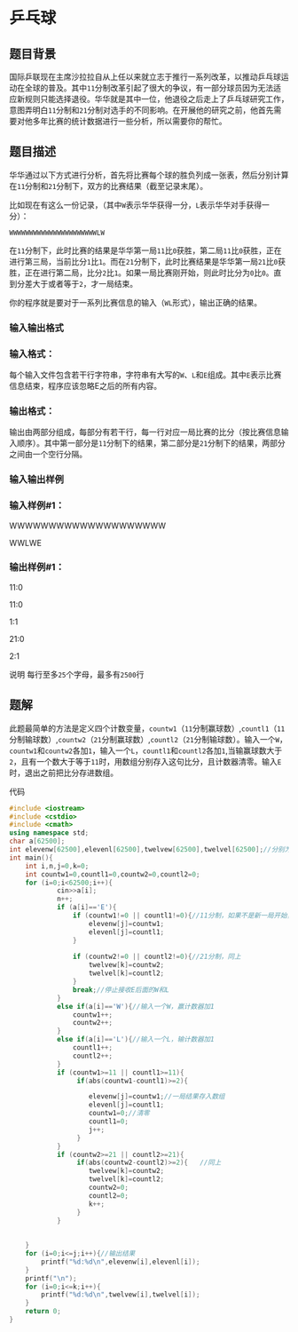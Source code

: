 # 乒乓球

## 题目背景
国际乒联现在主席沙拉拉自从上任以来就立志于推行一系列改革，以推动乒乓球运动在全球的普及。其中`11`分制改革引起了很大的争议，有一部分球员因为无法适应新规则只能选择退役。华华就是其中一位，他退役之后走上了乒乓球研究工作，意图弄明白`11`分制和`21`分制对选手的不同影响。在开展他的研究之前，他首先需要对他多年比赛的统计数据进行一些分析，所以需要你的帮忙。

## 题目描述
华华通过以下方式进行分析，首先将比赛每个球的胜负列成一张表，然后分别计算在`11`分制和`21`分制下，双方的比赛结果（截至记录末尾）。

比如现在有这么一份记录，（其中`W`表示华华获得一分，`L`表示华华对手获得一分）：

`WWWWWWWWWWWWWWWWWWWWWWLW`

在`11`分制下，此时比赛的结果是华华第一局`11`比`0`获胜，第二局`11`比`0`获胜，正在进行第三局，当前比分`1`比`1`。而在`21`分制下，此时比赛结果是华华第一局`21`比`0`获胜，正在进行第二局，比分`2`比`1`。如果一局比赛刚开始，则此时比分为`0`比`0`。直到分差大于或者等于`2`，才一局结束。

你的程序就是要对于一系列比赛信息的输入（`WL`形式），输出正确的结果。

### 输入输出格式
### 输入格式：
每个输入文件包含若干行字符串，字符串有大写的`W`、`L`和`E`组成。其中`E`表示比赛信息结束，程序应该忽略E之后的所有内容。

###  输出格式：
输出由两部分组成，每部分有若干行，每一行对应一局比赛的比分（按比赛信息输入顺序）。其中第一部分是`11`分制下的结果，第二部分是`21`分制下的结果，两部分之间由一个空行分隔。

### 输入输出样例
### 输入样例#1： 
WWWWWWWWWWWWWWWWWWWW

WWLWE
### 输出样例#1： 

11:0

11:0

1:1



21:0

2:1

说明
每行至多`25`个字母，最多有`2500`行
## 题解
此题最简单的方法是定义四个计数变量，`countw1`（`11`分制赢球数）,`countl1`（`11`分制输球数）,`countw2`（`21`分制赢球数）,`countl2`（`21`分制输球数）。输入一个`W`，`countw1`和`countw2`各加`1`，输入一个`L`，`countl1`和`countl2`各加`1`,当输赢球数大于`2`，且有一个数大于等于`11`时，用数组分别存入这句比分，且计数器清零。输入`E`时，退出之前把比分存进数组。

代码
```C++
#include <iostream>
#include <cstdio>
#include <cmath>
using namespace std;
char a[62500];
int elevenw[62500],elevenl[62500],twelvew[62500],twelvel[62500];//分别为记录11分制赢球数、输球数、21分制赢球制和21分制输球数。
int main(){
    int i,n,j=0,k=0;
    int countw1=0,countl1=0,countw2=0,countl2=0;
    for (i=0;i<62500;i++){
            cin>>a[i];
            n++;
            if (a[i]=='E'){
                if (countw1!=0 || countl1!=0){//11分制，如果不是新一局开始，则要记录输赢计数器
                    elevenw[j]=countw1;
                 	elevenl[j]=countl1;
                }
                
                if (countw2!=0 || countl2!=0){//21分制，同上
                    twelvew[k]=countw2;
                 	twelvel[k]=countl2;
                }
                break;//停止接收E后面的W和L
            } 
            else if(a[i]=='W'){//输入一个W，赢计数器加1
                countw1++;
                countw2++;
            }
            else if(a[i]=='L'){//输入一个L，输计数器加1
                countl1++;
                countl2++;
            }
            if (countw1>=11 || countl1>=11){
                 if(abs(countw1-countl1)>=2){

                 	elevenw[j]=countw1;//一局结果存入数组
                 	elevenl[j]=countl1;
                    countw1=0;//清零
                    countl1=0;
                    j++;
                 }
            }
            if (countw2>=21 || countl2>=21){
                 if(abs(countw2-countl2)>=2){	//同上			 
                 	twelvew[k]=countw2;
                 	twelvel[k]=countl2;
                    countw2=0;
                    countl2=0;
                    k++;
                 }
            }
            
            
    }
    for (i=0;i<=j;i++){//输出结果
        printf("%d:%d\n",elevenw[i],elevenl[i]);
    }
    printf("\n");
    for (i=0;i<=k;i++){
        printf("%d:%d\n",twelvew[i],twelvel[i]);
    }
    return 0;
}

```